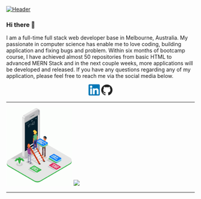 [![Header](https://raw.githubusercontent.com/MartinHeinz/Lihuor/Lihuor/readme_header.png "Header")](https://some-url.dev/)
### Hi there 👋

I am a full-time full stack web developer base in Melbourne, Australia. My passionate in computer science has enable me to love coding, building application and fixing bugs and problem. Within six months of bootcamp course, I have achieved almost 50 repositories from basic HTML to advanced MERN Stack and in the next couple weeks, more applications will be developed and released. If you have any questions regarding any of my application, please feel free to reach me via the social media below.

<p align='center'>
<a href="https://www.linkedin.com/in/lihuor-slot/"><img height="30" src="./icons/linkedin.png"></a>
<a href="https://github.com/Lihuor"><img height="30" src="./icons/github.png"></a>
</p>

---

<img src="./icons/web%20design.gif" width="35%">

<img src="./icons/full%20stack%20developer.gif" width="61%">

---


<!--
**Lihuor/Lihuor** is a ✨ _special_ ✨ repository because its `README.md` (this file) appears on your GitHub profile.

Here are some ideas to get you started:

- 🔭 I’m currently working on ...
- 🌱 I’m currently learning ...
- 👯 I’m looking to collaborate on ...
- 🤔 I’m looking for help with ...
- 💬 Ask me about ...
- 📫 How to reach me: ...
- 😄 Pronouns: ...
- ⚡ Fun fact: ...
-->
